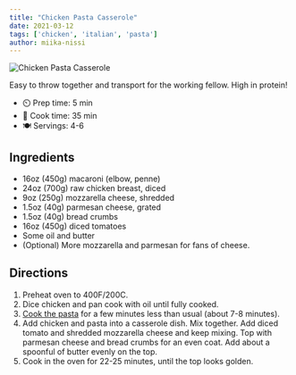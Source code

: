 ```yaml
---
title: "Chicken Pasta Casserole"
date: 2021-03-12
tags: ['chicken', 'italian', 'pasta']
author: miika-nissi
---
```


![Chicken Pasta Casserole](/cooking/pix/chicken-pasta-casserole.webp)

Easy to throw together and transport for the working fellow. High in protein!

- ⏲️ Prep time: 5 min
- 🍳 Cook time: 35 min
- 🍽️ Servings: 4-6

## Ingredients

- 16oz (450g) macaroni (elbow, penne)
- 24oz (700g) raw chicken breast, diced
- 9oz (250g) mozzarella cheese, shredded
- 1.5oz (40g) parmesan cheese, grated
- 1.5oz (40g) bread crumbs
- 16oz (450g) diced tomatoes
- Some oil and butter
- (Optional) More mozzarella and parmesan for fans of cheese.

## Directions

1. Preheat oven to 400F/200C.
2. Dice chicken and pan cook with oil until fully cooked.
3. [Cook the pasta](/pasta) for a few minutes less than usual (about 7-8 minutes).
4. Add chicken and pasta into a casserole dish. Mix together. Add diced tomato and shredded mozzarella cheese and keep mixing. Top with parmesan cheese and bread crumbs for an even coat. Add about a spoonful of butter evenly on the top.
5. Cook in the oven for 22-25 minutes, until the top looks golden.
